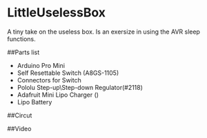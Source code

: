 # LittleUselessBox
A tiny take on the useless box. Is an exersize in using the AVR sleep functions. 

##Parts list
* Arduino Pro Mini
* Self Resettable Switch (A8GS-1105)
* Connectors for Switch
* Pololu Step-up\Step-down Regulator(#2118)
* Adafruit Mini Lipo Charger ()
* Lipo Battery



##Circut

##Video
